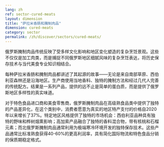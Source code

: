 ```yaml
---
lang: zh
ref: sector-cured-meats
layout: dimension
title: "萨拉米香肠和腌制肉品"
dimension: cured-meats
category: sector
permalink: /zh/discover/sectors/cured-meats/
---
```


俄罗斯腌制肉品传统反映了受多样文化影响和地区变化塑造的复杂烹饪景观。这些不仅仅是加工肉类，而是捕捉不同俄罗斯地区细腻风味的复杂烹饪表达，将历史保存技术与当代美食专业知识相结合。

每种萨拉米香肠和腌制肉品都讲述了其起源的故事——无论是来自南部草原、西伯利亚森林还是沿海地区。生产商使用当地香料、独特的腌制方法和经过几代人完善的传统配方。结果是一系列产品，提供的远不止是简单的蛋白质，而是提供了俄罗斯地区多样性的真实味道。

对于特色食品进口商和美食零售商，俄罗斯腌制肉品在高级熟食品类中提供了独特的产品差异化，在这个类别中，消费者愿意为真实的地区特产支付的价格自2020年以来增长了37%。特定地区风格提供了独特的市场机会：西伯利亚品种具有独特的野味和桦树烟熏影响；高加索产品融合了独特的香料混合物，带有核桃和石榴元素；而北俄罗斯腌制肉品通常利用为极端寒冷环境开发的独特保存技术。这些产品通常比标准熟食获得40-60%的更高利润率，具有简化国际物流和特色食品分销的保质期稳定格式。
